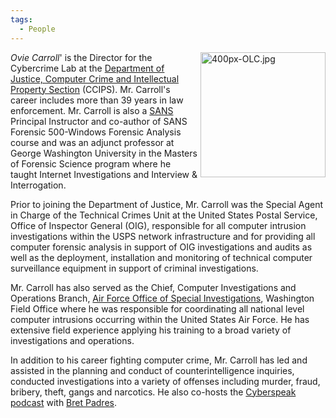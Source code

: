 ```yaml
---
tags:
  - People
---
```

<img src="../assets/images/400px-OLC.jpeg" title="OLC.jpg" width="200" alt="400px-OLC.jpg" align="right" />*Ovie
Carroll*' is the Director for the Cybercrime Lab at the [Department of
Justice, Computer Crime and Intellectual Property
Section](department_of_justice_computer_crime_and_intellectual_property_section.md)
(CCIPS). Mr. Carroll's career includes more than 39 years in law enforcement.
Mr. Carroll is also a [SANS](sans.md) Principal Instructor and co-author of
SANS Forensic 500-Windows Forensic Analysis course and was an adjunct professor
at George Washington University in the Masters of Forensic Science program
where he taught Internet Investigations and Interview & Interrogation.

Prior to joining the Department of Justice, Mr. Carroll was the Special
Agent in Charge of the Technical Crimes Unit at the United States Postal
Service, Office of Inspector General (OIG), responsible for all computer
intrusion investigations within the USPS network infrastructure and for
providing all computer forensic analysis in support of OIG
investigations and audits as well as the deployment, installation and
monitoring of technical computer surveillance equipment in support of
criminal investigations.

Mr. Carroll has also served as the Chief, Computer Investigations and
Operations Branch, [Air Force Office of Special Investigations](air_force_office_of_special_investigations.md),
Washington Field Office where he was responsible for coordinating all
national level computer intrusions occurring within the United States
Air Force. He has extensive field experience applying his training to a
broad variety of investigations and operations.

In addition to his career fighting computer crime, Mr. Carroll has led
and assisted in the planning and conduct of counterintelligence
inquiries, conducted investigations into a variety of offenses including
murder, fraud, bribery, theft, gangs and narcotics. He also co-hosts the
[Cyberspeak podcast](cyberspeak_podcast.md) with [Bret Padres](bret_padres.md).

